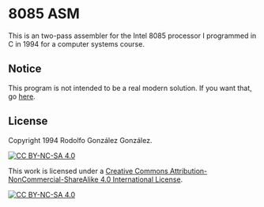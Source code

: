 # 8085 ASM

This is an two-pass assembler for the Intel 8085 processor I programmed in C in 1994 for a computer systems course.

## Notice

This program is not intended to be a real modern solution. If you want that, go [here](https://github.com/TomNisbet/asm85).

## License

Copyright 1994 Rodolfo González González.

[![CC BY-NC-SA 4.0][cc-by-nc-sa-shield]][cc-by-nc-sa]

This work is licensed under a
[Creative Commons Attribution-NonCommercial-ShareAlike 4.0 International License][cc-by-nc-sa].

[![CC BY-NC-SA 4.0][cc-by-nc-sa-image]][cc-by-nc-sa]

[cc-by-nc-sa]: http://creativecommons.org/licenses/by-nc-sa/4.0/
[cc-by-nc-sa-image]: https://licensebuttons.net/l/by-nc-sa/4.0/88x31.png
[cc-by-nc-sa-shield]: https://img.shields.io/badge/License-CC%20BY--NC--SA%204.0-lightgrey.svg
